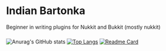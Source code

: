 # Indian Bartonka
Beginner in writing plugins for Nukkit and Bukkit (mostly nukkit)
###

![Anurag's GitHub stats](https://github-readme-stats.vercel.app/api?username=indianbartonka&show_icons=true&theme=radical)
[![Top Langs](https://github-readme-stats.vercel.app/api/top-langs/?username=indianbartonka&langs_count=8&theme=radical)](https://github.com/anuraghazra/github-readme-stats)
[![Readme Card](https://github-readme-stats.vercel.app/api/pin/?username=indianbartonka&repo=ostag&theme=radical)](https://github.com/IndianBartonka/OsTag)
